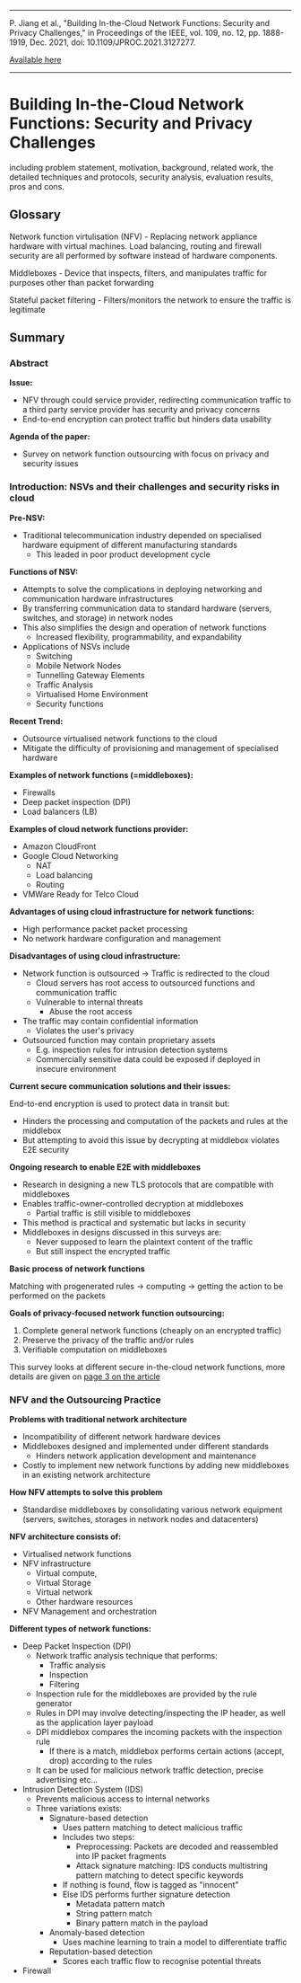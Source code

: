 ----

P. Jiang et al., "Building In-the-Cloud Network Functions: Security and Privacy Challenges," in Proceedings of the IEEE, vol. 109, no. 12, pp. 1888-1919, Dec. 2021, doi: 10.1109/JPROC.2021.3127277.

[Available here](https://ieeexplore.ieee.org/document/9645060)

----

# Building In-the-Cloud Network Functions: Security and Privacy Challenges



including problem statement, motivation, background, related work, the detailed techniques and protocols, security analysis, evaluation results, pros and cons.
## Glossary

Network function virtulisation (NFV) - Replacing network appliance hardware with virtual machines. Load balancing, routing and firewall security are all performed by software instead of hardware components.

Middleboxes - Device that inspects, filters, and manipulates traffic for purposes other than packet forwarding

Stateful packet filtering - Filters/monitors the network to ensure the traffic is legitimate

## Summary

### Abstract

**Issue:**
- NFV through could service provider, redirecting communication traffic to a third party service provider has security and privacy concerns
- End-to-end encryption can protect traffic but hinders data usability

**Agenda of the paper:**
- Survey on network function outsourcing with focus on privacy and security issues

### Introduction: NSVs and their challenges and security risks in cloud

**Pre-NSV:**
- Traditional telecommunication industry depended on specialised hardware equipment of different manufacturing standards
	- This leaded in poor product development cycle

**Functions of NSV:**
- Attempts to solve the complications in deploying networking and communication hardware infrastructures
- By transferring communication data to standard hardware (servers, switches, and storage) in network nodes
- This also simplifies the design and operation of network functions
	- Increased flexibility, programmability, and expandability
- Applications of NSVs include
	- Switching
	- Mobile Network Nodes
	- Tunnelling Gateway Elements
	- Traffic Analysis
	- Virtualised Home Environment
	- Security functions

**Recent Trend:**
- Outsource virtualised network functions to the cloud
- Mitigate the difficulty of provisioning and management of specialised hardware

**Examples of network functions (=middleboxes):**
- Firewalls
- Deep packet inspection (DPI)
- Load balancers (LB)

**Examples of cloud network functions provider:**
- Amazon CloudFront
- Google Cloud Networking
	- NAT
	- Load balancing
	- Routing
- VMWare Ready for Telco Cloud

**Advantages of using cloud infrastructure for network functions:**
- High performance packet packet processing
- No network hardware configuration and management

**Disadvantages of using cloud infrastructure:**
- Network function is outsourced -> Traffic is redirected to the cloud
	- Cloud servers has root access to outsourced functions and communication traffic
	- Vulnerable to internal threats
		- Abuse the root access
- The traffic may contain confidential information
	- Violates the user's privacy
- Outsourced function may contain proprietary assets
	- E.g. inspection rules for intrusion detection systems
	- Commercially sensitive data could be exposed if deployed in insecure environment

**Current secure communication solutions and their issues:**

End-to-end encryption is used to protect data in transit but:
- Hinders the processing and computation of the packets and rules at the middlebox
- But attempting to avoid this issue by decrypting at middlebox violates E2E security

**Ongoing research to enable E2E with middleboxes**
- Research in designing a new TLS protocols that are compatible with middleboxes
- Enables traffic-owner-controlled decryption at middleboxes
	- Partial traffic is still visible to middleboxes
- This method is practical and systematic but lacks in security
- Middleboxes in designs discussed in this surveys are:
	- Never supposed to learn the plaintext content of the traffic
	- But still inspect the encrypted traffic

**Basic process of network functions**

Matching with progenerated rules -> computing -> getting the action to be performed on the packets  

**Goals of privacy-focused network function outsourcing:**
1. Complete general network functions (cheaply on an encrypted traffic)
2. Preserve the privacy of the traffic and/or rules
3. Verifiable computation on middleboxes


This survey looks at different secure in-the-cloud network functions, more details are given on [page 3 on the article](https://ieeexplore.ieee.org/document/9645060)



### NFV and the Outsourcing Practice

**Problems with traditional network architecture**
- Incompatibility of different network hardware devices
- Middleboxes designed and implemented under different standards
	- Hinders network application development and maintenance
- Costly to implement new network functions by adding new middleboxes in an existing network architecture

**How NFV attempts to solve this problem**
- Standardise middleboxes by consolidating various network equipment (servers, switches, storages in network nodes and datacenters)


**NFV architecture consists of:**
- Virtualised network functions
- NFV infrastructure
	- Virtual compute,
	- Virtual Storage
	- Virtual network
	- Other hardware resources
- NFV Management and orchestration

**Different types of network functions:**
- Deep Packet Inspection (DPI)
	- Network traffic analysis technique that performs:
		- Traffic analysis
		- Inspection
		- Filtering
	- Inspection rule for the middleboxes are provided by the rule generator
	- Rules in DPI may involve detecting/inspecting the IP header, as well as the application layer payload
	- DPI middlebox compares the incoming packets with the inspection rule
		- If there is a match, middlebox performs certain actions (accept, drop) according to the rules
	- It can be used for malicious network traffic detection, precise advertising etc...
- Intrusion Detection System (IDS)
	- Prevents malicious access to internal networks
	- Three variations exists:
		- Signature-based detection
			- Uses pattern matching to detect malicious traffic
			- Includes two steps:
				- Preprocessing: Packets are decoded and reassembled into IP packet fragments
				- Attack signature matching: IDS conducts multistring pattern matching to detect specific keywords
			- If nothing is found, flow is tagged as "innocent"
			- Else IDS performs further signature detection
				- Metadata pattern match
				- String pattern match
				- Binary pattern match in the payload
		- Anomaly-based detection
			- Uses machine learning to train a model to differentiate traffic
		- Reputation-based detection
			- Scores each traffic flow to recognise potential threats
- Firewall